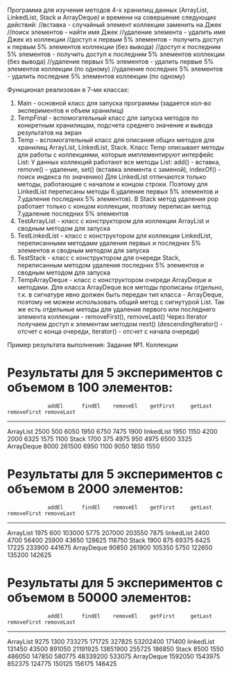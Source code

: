 Программа для изучения методов 4-х хранилищ данных (ArrayList, LinkedList, Stack и ArrayDeque) и времени на совершение следующих действий:
//вставка - случайный элемент коллекции заменить на Джек
//поиск элементов - найти имя Джек
//удаление элемента - удалить имя Джек из коллекции
//доступ к первым 5% элементов - получить доступ к первым 5% элементов коллекции (без вывода)
//доступ к последним 5% элементов - получить доступ к последним 5% элементов коллекции (без вывода)
//удаление первых 5% элементов - удалить первые 5% элементов коллекции (по одному)
//удаление последних 5% элементов - удалить последние 5% элементов коллекции (по одному)

Функционал реализован в 7-ми классах:
1. Main - основной класс для запуска программы (задается кол-во экспериментов и объем хранилищ)
2. TempFinal - вспомогательный класс для запуска методов по конкретным хранилищам, подсчета среднего значение и вывода результатов на экран
3. Temp - вспомогательный класс для описания общих методов для хранилищ ArrayList, LinkedList, Stack. 
          Класс Temp описывает методы для работы с коллекциями, которые имплементируют интерфейс List:
          У данных коллекций работают все методы List: add() - вставка, remove() - удаление, set() (вставка элемента с заменой), indexOf() - поиск индекса по значению)
          Для LinkedList отличаются только методы, работающие с началом и концом строки. Поэтому для LinkedList переписаны методы 6.удаление первых 5% элементов и 7.удаление последних 5% элементов).
          В Stack метод удаления pop работает только с концом коллекции, поэтому переписан метод 7.удаление последних 5% элементов
4. TestArrayList - класс с конструктором для коллекции ArrayList и сводным методом для запуска
5. TestLinkedList - класс с конструктором для коллекции LinkedList, переписанными методами удаления первых и последних 5% элементов и сводным методом для запуска
6. TestStack - класс с конструктором для очереди Stack, переписанным методом удаления последних 5% элементов и сводным методом для запуска
7. TempArrayDeque - класс с конструктором очереди ArrayDeque и методами.
          Для класса ArrayDeque все методы прописаны отдельно, т.к. в сигнатуре явно должен быть передан тип класса - ArrayDeque, поэтому не можем использовать общий метод с сигнутурой List<String>.
          Так же есть отдельные методы для удаления первого или последнего элемента коллекции - removeFirst(), removeLast()
          Через Iterator получаем доступ к элементам методом next() (descendingIterator() - отсчет с конца очереди, iterator() - отсчет с начала очереди)


Пример результата выполнения: 
Задание №1. Коллекции

Результаты для 5 экспериментов с объемом в 100 элементов:
==============================================================================================
          	     addEl	    findEl	  removeEl	  getFirst	   getLast	removeFirst	removeLast
----------------------------------------------------------------------------------------------
 ArrayList	      2500	       500	      6050	      1950	      6750	      7475	      1900
linkedList	      1950	      1150	      4200	      2000	      6325	      1575	      1100
     Stack	      1700	       375	      4975	       950	      4975	      6500	      3325
ArrayDeque	      8000	    261500	      6950	      1100	      9050	      1850	      1550

Результаты для 5 экспериментов с объемом в 2000 элементов:
==============================================================================================
          	     addEl	    findEl	  removeEl	  getFirst	   getLast	removeFirst	removeLast
----------------------------------------------------------------------------------------------
 ArrayList	      1975	       600	    103000	      5775	    207000	    203550	      7875
linkedList	      2400	      4700	     56400	     25900	     43650	    128625	    118750
     Stack	      1900	       875	     69375	      6425	     17225	    233900	    441675
ArrayDeque	     90850	    261900	    105350	      5750	    122650	    135200	    142625

Результаты для 5 экспериментов с объемом в 50000 элементов:
==============================================================================================
          	     addEl	    findEl	  removeEl	  getFirst	   getLast	removeFirst	removeLast
----------------------------------------------------------------------------------------------
 ArrayList	      9275	      1300	    733275	    171725	    327825	  53202400	    171400
linkedList	    131450	     43500	    891050	  21191925	  13851900	    255725	    186850
     Stack	      8500	      1550	    486050	    147850	    580775	  48339200	    533075
ArrayDeque	   1592050	   1543975	    852375	    124775	    150125	    156175	    146425
